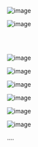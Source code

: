 

![image](https://github.com/user-attachments/assets/c23c87b6-08b7-4290-9569-4090e01f4bb2)

![image](https://github.com/user-attachments/assets/75369c53-d70b-4d27-9285-7ba7756470ca)

<br>
<br>





![image](https://github.com/user-attachments/assets/dd9762ab-afc2-4d15-82d3-b7436d76ce13)

![image](https://github.com/user-attachments/assets/4c49d01e-23d9-4d69-be7d-cce5e74ddb73)

![image](https://github.com/user-attachments/assets/2f5badff-742c-4009-99a5-c2955d7817ad)

![image](https://github.com/user-attachments/assets/373f1a82-e3ec-4178-8359-f62a7131b53b)

![image](https://github.com/user-attachments/assets/24fc1935-d63d-4072-9182-a68a20a7ea9a)

![image](https://github.com/user-attachments/assets/767a3496-9e03-425d-8500-a2150588d87b)


<p>....</p>












